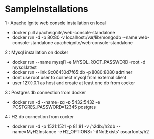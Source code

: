 # SampleInstallations

1 : Apache Ignite web console installation on local

- docker pull apacheignite/web-console-standalone
- docker run -d -p 80:80 -v localhost:/var/lib/mongodb --name web-console-standalone apacheignite/web-console-standalone

2 : Mysql installation on docker

- docker run --name mysql1 -e MYSQL_ROOT_PASSWORD=root -d mysql:latest
- docker run --link 9c06450d7f65:db -p 8080:8080 adminer
- dont use root user to connect mysql from external client
- user 127.0.0.1 as host and create at least one db from docker

3 : Postgres db connection from docker
- docker run -d --name=pg -p 5432:5432 -e POSTGRES_PASSWORD=12345 postgres

4 : H2 db connection from docker
- docker run -d -p 1521:1521 -p 81:81 -v /h2db:/h2db --name=MyH2Instance -e H2_OPTIONS='-ifNotExists' oscarfonts/h2





